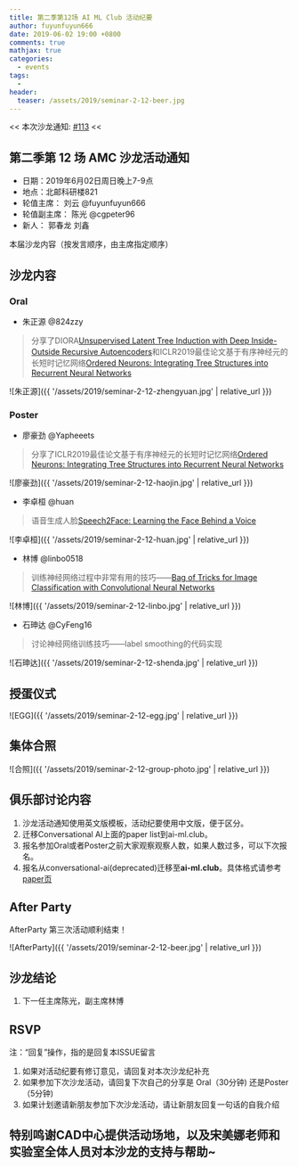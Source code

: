```yaml
---
title: 第二季第12场 AI ML Club 活动纪要
author: fuyunfuyun666
date: 2019-06-02 19:00 +0800
comments: true
mathjax: true
categories: 
  - events
tags:
  - 
header:
  teaser: /assets/2019/seminar-2-12-beer.jpg
---
```


<< 本次沙龙通知: [#113](https://github.com/BUPT/ai-ml.club/issues/113)  << 
## 第二季第 12 场 AMC 沙龙活动通知

- 日期：2019年6月02日周日晚上7-9点
- 地点：北邮科研楼821
- 轮值主席： 刘云 @fuyunfuyun666 
- 轮值副主席： 陈光 @cgpeter96
- 新人： 郭春龙 刘鑫

本届沙龙内容（按发言顺序，由主席指定顺序）

## 沙龙内容
### Oral
- 朱正源 @824zzy
> 分享了DIORA[Unsupervised Latent Tree Induction with Deep Inside-Outside Recursive Autoencoders](https://arxiv.org/abs/1904.02142)和ICLR2019最佳论文基于有序神经元的长短时记忆网络[Ordered Neurons: Integrating Tree Structures into Recurrent Neural Networks](https://arxiv.org/abs/1810.09536)

![朱正源]({{ '/assets/2019/seminar-2-12-zhengyuan.jpg' | relative_url }})

### Poster
- 廖豪劲 @Yapheeets
> 分享了ICLR2019最佳论文基于有序神经元的长短时记忆网络[Ordered Neurons: Integrating Tree Structures into Recurrent Neural Networks](https://arxiv.org/abs/1810.09536) 

![廖豪劲]({{ '/assets/2019/seminar-2-12-haojin.jpg' | relative_url }})

- 李卓桓 @huan 
> 语音生成人脸[Speech2Face: Learning the Face Behind a Voice](https://arxiv.org/abs/1905.09773)

![李卓桓]({{ '/assets/2019/seminar-2-12-huan.jpg' | relative_url }})

- 林博 @linbo0518 
>训练神经网络过程中非常有用的技巧——[Bag of Tricks for Image Classification with Convolutional Neural Networks](https://arxiv.org/abs/1812.01187)

![林博]({{ '/assets/2019/seminar-2-12-linbo.jpg' | relative_url }})

- 石珅达 @CyFeng16 
>讨论神经网络训练技巧——label smoothing的代码实现

![石珅达]({{ '/assets/2019/seminar-2-12-shenda.jpg' | relative_url }})


## 授蛋仪式

![EGG]({{ '/assets/2019/seminar-2-12-egg.jpg' | relative_url }})


## 集体合照

![合照]({{ '/assets/2019/seminar-2-12-group-photo.jpg' | relative_url }})

## 俱乐部讨论内容

1. 沙龙活动通知使用英文版模板，活动纪要使用中文版，便于区分。
2. 迁移Conversational AI上面的paper list到ai-ml.club。
3. 报名参加Oral或者Poster之前大家观察观察人数，如果人数过多，可以下次报名。
4. 报名从conversational-ai(deprecated)迁移至**ai-ml.club**。具体格式请参考[paper页](https://github.com/BUPT/ai-ml.club/blob/master/docs/_pages/papers.md)


## After Party
AfterParty 第三次活动顺利结束！

![AfterParty]({{ '/assets/2019/seminar-2-12-beer.jpg' | relative_url }})

## 沙龙结论
1. 下一任主席陈光，副主席林博

## RSVP

注：“回复”操作，指的是回复本ISSUE留言

1. 如果对活动纪要有修订意见，请回复对本次沙龙纪补充
2. 如果参加下次沙龙活动，请回复下次自己的分享是 Oral（30分钟) 还是Poster（5分钟)
3. 如果计划邀请新朋友参加下次沙龙活动，请让新朋友回复一句话的自我介绍

## 特别鸣谢CAD中心提供活动场地，以及宋美娜老师和实验室全体人员对本沙龙的支持与帮助~

